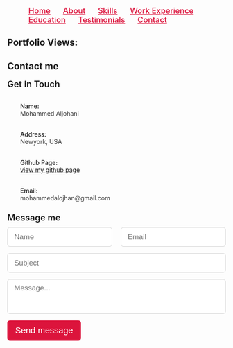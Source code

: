 <!DOCTYPE html>
<html lang="en">
<head>
<title>My Portfolio</title>
<meta charset="utf-8">
<meta http-equiv="X-UA-Compatible" content="IE=edge,chrome=1">
<meta name="viewport" content="width=device-width">
<style>
/* Style the Navbar */
.navbar .menu li{
    list-style: none;
    display: inline-block;
}
.navbar .menu li .hire{
    display: block;
    color: crimson;
    font-size: 18px;
    font-weight: 500;
    margin-left: 25px;
    transition: color 0.3s ease;
}
/* Style the accordion */
  .accordion {
        cursor: pointer;
        padding: 18px;
        width: 100%;
        border: 1px solid #000;
        border-bottom: none;
        text-align: left;
        outline: none;
        font-size: 15px;
        transition: 0.4s;
        max-width: 500px;
    }
    .accordion:last-child{
        border-bottom: 1px solid #000;
    }
    .accordion-header {
        display: flex;
        padding: 16px;
        cursor: pointer;
        
    }
    .accordion-icon {
        width: 16px;
        color: #C00;
    }
    .accordion-title {
        flex: 1;
    }
    .accordion-content {
        padding: 16px;
    }
    .accordion-content {
        display: none;
    }
    .active, .accordion:hover {
        background-color: #ccc;
    }
/* Style the counter */
    .view-btn {
          display: flex;
          justify-content: center;
          align-items: center;
          flex-direction: column;
    }
    /* Styles for website counter container */
.view-btn {
    background-color: #1267e7;
     height: 50px; width: 180px;
     font-weight: 900; font-size: 27px; 
     margin-top: 10px; color: white;
     border-radius: 10px; box-shadow: 0 8px 16px 0 rgba(0,0,0,0.2), 0 6px 20px 0 rgba(0,0,0,0.19);        
}
/* skills section styling */


.skills .skills-section .left .text{
    font-size: 20px;
    font-weight: 600;
    margin-bottom: 10px;
}
.skills .skills-section .left p{
    text-align: justify;
}
.skills .skills-section .left a{
    display: inline-block;
    background: crimson;
    color: #fff;
    font-size: 18px;
    font-weight: 500;
    padding: 8px 16px;
    margin-top: 20px;
    border-radius: 6px;
    border: 2px solid crimson;
    transition: all 0.3s ease;
}
.skills .skills-section .left a:hover{
    color: crimson;
    background: none;
}
.skills .skills-section .right .bars{
    margin-bottom: 15px;
}
.skills .skills-section .right .info{
    display: flex;
    margin-bottom: 5px;
    align-items: center;
    justify-content: space-between;
}
.skills .skills-section .right span{
    font-weight: 500;
    font-size: 18px;
}
.skills .skills-section .right .line{
    height: 5px;
    width: 100%;
    background: lightgrey;
    position: relative;
}
.skills .skills-section .right .line::before{
    content: "";
    position: absolute;
    height: 100%;
    left: 0;
    top: 0;
    background: crimson;
}
.skills-section .right .html::before{
    width: 100%;
}
.skills-section .right .css::before{
    width: 80%;
}
.skills-section .right .py::before{
    width: 70%;
}
.skills-section .right .cc::before{
    width: 50%;
}
.skills-section .right .opensource::before{
    width: 75%;
}
.skills-section .right .adpi::before{
    width: 80%;
}
.skills-section .right .ai::before{
    width: 25%;
}
.skills-section .right .bld::before{
    width: 50%;
}

/* contact section styling */
.contact .title::after{
    content: "get in touch with him";
}
.contact .contact-content .column{
    width: calc(50% - 30px);
}
.contact .contact-content .text{
    font-size: 20px;
    font-weight: 600;
    margin-bottom: 10px;
}
.contact .contact-content .left p{
    text-align: justify;
}
.contact .contact-content .left .icons{
    margin: 10px 0;
}
.contact .contact-content .row{
    display: flex;
    height: 65px;
    align-items: center;
}
.contact .contact-content .row .info{
    margin-left: 30px;
}
.contact .contact-content .row i{
    font-size: 25px;
    color: crimson;
}
.contact .contact-content .info .head{
    font-weight: 500;
}
.contact .contact-content .info .sub-title{
    color: #333;
}
.contact .right form .fields{
    display: flex;
}
.contact .right form .field,
.contact .right form .fields .field{
    height: 45px;
    width: 100%;
    margin-bottom: 15px;
}
.contact .right form .textarea{
    height: 80px;
    width: 100%;
}
.contact .right form .name{
    margin-right: 10px;
}
.contact .right form .email{
    margin-left: 10px;  
}
.contact .right form .field input,
.contact .right form .textarea textarea{
    height: 100%;
    width: 100%;
    border: 1px solid lightgrey;
    border-radius: 6px;
    outline: none;
    padding: 0 15px;
    font-size: 17px;
    font-family: 'Poppins', sans-serif;
    transition: all 0.3s ease;
}
.contact .right form .field input:focus,
.contact .right form .textarea textarea:focus{
    border-color: #b3b3b3;
}
.contact .right form .textarea textarea{
    padding-top: 10px;
    resize: none;
}
.contact .right form .button{
    height: 47px;
    width: 170px;
}
.contact .right form .button button{
    width: 100%;
    height: 100%;
    border: 2px solid crimson;
    background: crimson;
    color: #fff;
    outline: none;
    font-size: 20px;
    font-weight: 500;
    border-radius: 6px;
    cursor: pointer;
    transition: all 0.3s ease;
}
.contact .right form .button button:hover{
    color: crimson;
    background: none;
}




  

.user {
  display: flex;
  align-items: center;
  justify-content: center;
}

.user-image {
  border-radius: 50%;
  height: 150px;
  width: 150px;
  object-fit: cover;
}
</style>
</head>
<body>
    <nav class="navbar">
        <div>
            <ul class="menu">
                <li><a href="#" class="menu-btn hire">Home</a></li>
		        <li><a href="#about" class="menu-btn hire">About</a></li>
                <li><a href="#skills" class="menu-btn hire">Skills</a></li>
                <li><a href="#work-experience" class="menu-btn hire">Work Experience</a></li>
		        <li><a href="#education" class="menu-btn hire">Education</a></li>
		    <li><a href="#testimonial" class="menu-btn hire">Testimonials</a></li>
                <li><a href="#contact" class="menu-btn hire">Contact</a></li>
            </ul>
        </div>
    </nav>
	<section id=counter>
    <div><h2>Portfolio Views:</h2></div>
    <div class="view-btn"></div>
    <script>
      var counterContainer = document.querySelector(".view-btn");
      var viewCount = localStorage.getItem("portfolio_view");

      // Check if portfolio view exists in local storage
      if (viewCount) {
        viewCount = Number(viewCount) + 1;
        localStorage.setItem("portfolio_view", viewCount);
      } else {
        viewCount = 1;
        localStorage.setItem("portfolio_view", 1);
      }
      counterContainer.innerHTML = "Views: " + viewCount;
    </script>
    </section>
    <section class="about" id="about">
        <div class="max-width">
            <h2 class="title">About Me</h2>
            <div class="about-content">
                <div class="column right" style="padding: 20px; border-radius: 10px;">
                    <p>I build highly scalable event driven microservices. I enjoy coding in React, Node, Typescript and Laravel. I have experience deploying applications on serverless architectures using Cloud Functions / Cloud Run. I'm familiar with Pub/Sub, TDD, CICD and Docker on GCP. I excel at trying out solutions, architecting, figuring out technical problems as well as balancing the right tradeoffs and reducing infrastructure costs.</p>
                </div>
            </div>
        </div>
    </section>
	<!-- skills section start -->
    <section class="skills" id="skills">
        <div>
            <h2 class="title">My skills</h2>
            <div class="skills-section">
                <div class="column left">
                    <div class="text">My creative skills & experiences.</div>
                    <p>Hello! My name is Mohammed Aljohani and I enjoy creating things that live on the internet. My interest in web development started back in 2012 when I decided to try editing custom Tumblr themes — turns out hacking together a custom reblog button taught me a lot about HTML & CSS!</p>
                </div>
                <div class="column right">
                        <div class="bars">
                            <div class="info">
                                <span>HTML</span>
                                <span>100%</span>
                            </div>
                        </div>
                        <div class="line html"></div>
			            <div class="bars">
                            <div class="info">
                                <span>CSS</span>
                                <span>80%</span>
                            </div>
                         </div>
                        <div class="line css"></div>
		                <div class="bars">
                            <div class="info">
                                <span>Python</span>
                                <span>70%</span>
                            </div>
                        </div>
                        <div class="line py"></div>
		                <div class="bars">
                            <div class="info">
                                <span>BootStrap</span>
                                <span>100%</span>
                            </div>
                        </div>
                        <div class="line html"></div>
			            <div class="bars">
                        <div class="info">
                            <span>Node js</span>
                            <span>50%</span>
                        </div>
                        </div>
                        <div class="line cc"></div>
			            <div class="bars">
                        <div class="info">
                            <span>Artificial Intelligence</span>
                            <span>25%</span>
                        </div>
                        <div class="line ai"></div>
			            <div class="bars">
                        <div class="info">
                            <span>React JS</span>
                            <span>50%</span>
                        </div>
                        <div class="line bld"></div>
                    </div>
                </div>
            </div>
        </div>
        </div>
    </section>
<!-- Work experience section start -->
<section id="work-experience">
  <h2>Work History</h2>
  <div class="accordion">
    <div class="accordion-header">
      <div class="accordion-title"><strong>09/2020 - 09/2022, IT Engineer, BENN Technologies, Inc., Los Angeles, CA, United States</strong></div>
      <span class="accordion-icon">+</span>
    </div>
    <div class="accordion-content">
        <ol>
            <li>Resolved any virus and malware issues and managed Windows and Linux servers.</li>
            <li>Developed and maintained a Windows and Linux server for the company.</li>
            <li>Maintained various hardware and software and worked on the improvement of data security.</li>
            <li>Configured VPN, backed up and restored data, and managed relevant correspondence.</li>
            <li>Reduced unnecessary IT department expenses by 10%.</li>
            <li>Won the Employee of the Month Award twice for meeting all assigned goals and targets.</li>
        </ol>
    </div>
  </div>
  <div class="accordion">
    <div class="accordion-header">
      <div class="accordion-title"><strong>19/2018 - 09/20219 SECURITY PROFESSIONALS INC.Columbia, SC</strong></div>
      <span class="accordion-icon">+</span>
    </div>
    <div class="accordion-content">
        <ol>
            <li>
                Refined and improved existing documentation system, resulting in reduced labor costs totaling $15,000 annually via increased workplace efficiency
            </li>
            <li>
                Consolidated multiple ticketing systems, improving communication and ticket turnover rate by 7%
            </li>
            <li>
                Investigated alerts created by IDS/IPS including malicious file uploads, compromised servers, SQL injections, and port scanning
            </li>
        </ol>
    </div>
  </div>
</section>
<!-- Education section start -->
<section id="education">
  <h2>Education</h2>
  <div class="accordion">
    <div class="accordion-header">
      <div class="accordion-title"><strong>09/2013 - 05/2017, Computer Science, Massachusetts Institute of Technology, Cambridge, MA, United States</strong></div>
      <span class="accordion-icon">+</span>
    </div>
    <div class="accordion-content">
        <ol>
            <li>GPA: 3.96 (Top 3% of the Program)</li>
            <li>Clubs and Societies: Engineering Society, Math Society, TEDx Club</li>
        </ol>
    </div>
  </div>
  <div class="accordion">
    <div class="accordion-header">
      <div class="accordion-title"><strong>09/2009 - 05/2013, High School, European School Copenhagen, Copenhagen, Denmark</strong></div>
      <span class="accordion-icon">+</span>
    </div>
    <div class="accordion-content">
       <ol>
           <li>Graduated with Distinction (Grade 1 - A/excellent equivalent in all subjects)</li>
           <li>Extracurricular Activities: Computer Club, Engineering Society, Tennis Club</li>
       </ol>
    </div>
  </div>
</section>
<!-- Testimonies section start -->
<Section  class="testimonial" id="testimonial">
<form>


<h2>TESTIMONIALS</h2>
Select a Testimonial:
<select id="background" onchange="seasonSelector(this)">
  <option value="test1">Dylan McGuinty</option>
  <option value="test2">Amy Longard</option>
  <option value="test3">Randy Gribben</option>
  <option value="test4">Brook Thordycraft</option>

</select>

</form>
<div class="content" id="test1" style="display: block;">
    <h2>TESTIMONIALS</h2>
    <h1>Nice Things People Have Said</h1>
    <div class="testimonial">
    <blockquote>
        We hired  Mohammedal Johani to rework the content and design of our website. She has been terrific- collaborative, diligent, honest and professional, offering solutions we had not thought about. We have found that she delivers efficiently and in a timely manner.

        Her work on our website successfully communicates to prospective clients the kind of people and law firm that we are and has brought innumerable clients to our firm through a streamlined and attractive website. I would recommend Annie in a heartbeat.
    </blockquote>
    <div></div>
    <img
           src="https://randomuser.me/api/portraits/women/40.jpg"
           alt="user"
           class="user-image"
           />
    <p>
        Dylan McGuinty Jr., &mdash; Lawyer, McGuinty Law Offices
    </p>
    
    </div>
</div>
<div class="content" id="test2" style="display: none;">
    <h2>TESTIMONIALS</h2>
    <h1>Nice Things People Have Said</h1>
    <div class="testimonial">
    <blockquote>
        Working with  Mohammedal Johani has been a pleasure. Through in-depth questions, she has a knack for hitting the nail on the head with branding requirements first time round, saving valuable time on a lot of back and forth.

        With her skills and natural creativity, she works quickly and efficiently, presenting professional options and offering sound advice to translate the vision in my head into work beyond what I envisioned. I have been thrilled with the results!
    </blockquote>
    <div></div>
    <img
           src="https://encrypted-tbn0.gstatic.com/images?q=tbn:ANd9GcSjUsalLkYobfE8NppY4TB37dWmePm5k_GWEw&usqp=CAU"
           alt="user"
           class="user-image"
           />
    <p>
        Amy Longard, &mdash; Holistic Nutritionist, Amy Longard
    </p>
    
    </div>
</div>
<div class="content" id="test3" style="display: none;">
    <h2>TESTIMONIALS</h2>
    <h1>Nice Things People Have Said</h1>
    <div class="testimonial">
    <blockquote>
        We engaged  Mohammedal Johani as a consultant to review and critique the design of our website and marketing materials. She has been an excellent source of constructive feedback, and has helped us immensely to communicate our vision with visually compelling materials.

        She understands our business well, asks good questions about our goals, and provides clear and detailed recommendations. I would highly recommend her services to any business wanting to understand and develop their visual brand.
    </blockquote>
    <div></div>
    <img
           src="https://i.vimeocdn.com/video/710552475-f06d54eaca481bacb4ebbe376c26855e80256837ffaa2eb174bce9bdc85cfbc4-d?mw=1000&mh=563&q=70"
           alt="user"
           class="user-image"
           />
    <p>
        Randy Gribben, &mdash; Chief Operating Officer, Ajile Light Industries
    </p>
    
    </div>
</div>
<div class="content" id="test4" style="display: none;">
    <h2>TESTIMONIALS</h2>
    <h1>Nice Things People Have Said</h1>
    <div class="testimonial">
    <blockquote>
        Mohammedal Johani is an amazing designer, and great to work with! I hired her to create a high-quality opt-in offer for my mailing list, and she quickly understood what I was looking for, and how to appeal to my somewhat complex market. She was efficient and supportive, asked great questions that helped me think through my offer, and brought great creativity and insight to the final product.

        I am totally happy with it, and have already gotten good feedback! She also has a great sense of humour! Thanks so much, Annie, it was really a pleasure!
    </blockquote>
    <div></div>
    <img
           src="https://images.squarespace-cdn.com/content/v1/5b9faa92266c07df82dab53d/1620170470778-KL03FIHM6EM05HHA8P2A/NancyTregunno-vertical%2B-%2BMark%2BPonikvar.jpg"
           alt="user"
           class="user-image"
           />
    <p>
        Brook Thordycraft, &mdash;  Family & Workplace Mediator, Brook Thorndycraft Conflict Mediation Services
    </p>
    
    </div>
</div>
<script>
function seasonSelector(selectElem) {
  var i = selectElem.selectedIndex;
  if (i < 0) {
   
    return;
  }

  var optionValue = selectElem.options[i].value;

 
  if (optionValue === "test1") {
    document.body.style.backgroundColor = "#33CC99";
    document.getElementById('test1').style.display = 'block';
    document.getElementById('test2').style.display = 'none';
    document.getElementById('test3').style.display = 'none';
    document.getElementById('test4').style.display = 'none';
  }
  else if (!optionValue) {
    document.getElementById('test1').style.display = 'block';
  }
  else if (optionValue === "test2") {
    document.body.style.backgroundColor = "#FF0066";
    document.getElementById('test2').style.display = 'block';
    document.getElementById('test1').style.display = 'none';
    document.getElementById('test3').style.display = 'none';
    document.getElementById('test4').style.display = 'none';
  }
  else if (optionValue === "test3") {
    document.body.style.backgroundColor = "#FF9933";
    document.getElementById('test3').style.display = 'block';
    document.getElementById('test2').style.display = 'none';
    document.getElementById('test1').style.display = 'none';
    document.getElementById('test4').style.display = 'none';
  }
  else if (optionValue === "test4") {
    document.body.style.backgroundColor = "#0099FF";
    document.getElementById('test4').style.display = 'block';
    document.getElementById('test2').style.display = 'none';
    document.getElementById('test3').style.display = 'none';
    document.getElementById('test1').style.display = 'none';
  }
  else {
    document.write("Something went wrong. Please refresh.");
  }


}


</script>
</section>
<!-- contact section start -->
    <section class="contact" id="contact">
        <div class="max-width">
            <h2 class="title">Contact me</h2>
            <div class="contact-content">
                <div class="column left">
                    <div class="text">Get in Touch</div>
                    <p></p>
                    <div class="icons">
                        <div class="row">
                            <div class="info">
                                <div class="head">Name:</div>
                                <div class="sub-title">Mohammed Aljohani</div>
                            </div>
                        </div>
                        <div class="row">
                            <div class="info">
                                <div class="head">Address:</div>
                                <div class="sub-title">Newyork, USA</div>
                            </div>
                        </div>
                        <div class="row">
                            <div class="info">
                                <div class="head">Github Page:</div>
                                <div class="sub-title"> <a href="https://github.com/mohammedaljohani1">view my github page</a></div>
                            </div>
                        </div>
                        <div class="row">
                            <i class="fas fa-envelope"></i>
                            <div class="info">
                                <div class="head">Email:</div>
                                <div class="sub-title">mohammedalojhan@gmail.com</div>
                            </div>
                        </div>
                    </div>
                </div>
                <div class="column right">
                    <div class="text">Message me</div>
                    <form action="#" method="POST">
                        <div class="fields">
                            <div class="field name">
                                <input type="text" placeholder="Name" name="Name" required>
                            </div>
                            <div class="field email">
                                <input type="email" placeholder="Email" name="email_id" required>
                            </div>
                        </div>
                        <div class="field">
                            <input type="text" placeholder="Subject" name="subject" required>
                        </div>
                        <div class="field textarea">
                            <textarea cols="50" rows="20" placeholder="Message..." name="message" required></textarea>
                        </div>
                        <div class="button">
                            <button type="submit">Send message</button>
                        </div>
                    </form>
                </div>
            </div>
        </div>
    </section>
<script>
  const accordionHeader = document.getElementsByClassName('accordion-header');
  const accordionContent = document.getElementsByClassName('accordion-content');
  const accordionIcon = document.getElementsByClassName('accordion-icon');
for (let i = 0; i < accordionHeader.length; i++) {
  accordionHeader[i].addEventListener('click', function() {
    accordionContent[i].style.display = accordionContent[i].style.display =='block' ? 'none' : 'block';
    accordionIcon[i].innerHTML = accordionContent[i].style.display =='block' ? '-' : '+';  
  });
}

</script>
    
</body>
</html>
 
    

  



   
   




